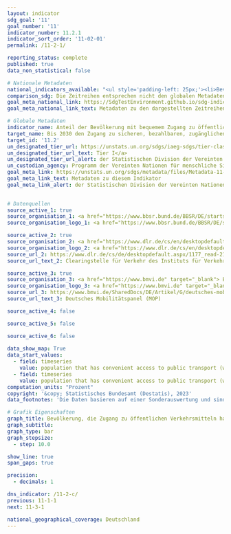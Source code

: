 ```yaml
---
layout: indicator    
sdg_goal: '11'    
goal_number: '11'    
indicator_number: 11.2.1    
indicator_sort_order: '11-02-01'    
permalink: /11-2-1/    

reporting_status: complete    
published: true    
data_non_statistical: false    

# Nationale Metadaten    
national_indicators_available: "<ul style='padding-left: 25px;'><li>Bevölkerung, die Zugang zu öffentlichen Verkehrsmitteln hat (innerhalb von 500 Metern)</li> <li> Bevölkerung, die Zugang zu öffentlichen Verkehrsmitteln hat (innerhalb von 10 Minuten zu Fuß zu erreichen)</li></ul>"    
comparison_sdg: Die Zeitreihen entsprechen nicht den globalen Metadaten, bieten aber zusätzliche Informationen.    
goal_meta_national_link: https://SdgTestEnvironment.github.io/sdg-indicators/public/Meta/11.2.1.pdf
goal_meta_national_link_text: Metadaten zu den dargestellten Zeitreihen    

# Globale Metadaten    
indicator_name: Anteil der Bevölkerung mit bequemem Zugang zu öffentlichen Verkehrsmitteln, nach Geschlecht, Alter und Menschen mit Behinderungen    
target_name: Bis 2030 den Zugang zu sicheren, bezahlbaren, zugänglichen und nachhaltigen Verkehrssystemen für alle ermöglichen und die Sicherheit im Straßenverkehr verbessern, insbesondere durch den Ausbau des öffentlichen Verkehrs, mit besonderem Augenmerk auf den Bedürfnissen von Menschen in prekären Situationen, Frauen, Kindern, Menschen mit Behinderungen und älteren Menschen    
target_id: '11.2'    
un_designated_tier_url: https://unstats.un.org/sdgs/iaeg-sdgs/tier-classification/'    
un_designated_tier_url_text: Tier I</a>    
un_designated_tier_url_alert: der Statistischen Division der Vereinten Nationen    
un_custodian_agency: Programm der Vereinten Nationen für menschliche Siedlungen (UN-Habitat)    
goal_meta_link: https://unstats.un.org/sdgs/metadata/files/Metadata-11-02-01.pdf    
goal_meta_link_text: Metadaten zu diesem Indikator    
goal_meta_link_alert: der Statistischen Division der Vereinten Nationen    
    

# Datenquellen
source_active_1: true
source_organisation_1: <a href="https://www.bbsr.bund.de/BBSR/DE/startseite/_node.html" target="_blank"> Bundesinstitut für Bau-, Stadt- und Raumforschung (BBSR) </a>
source_organisation_logo_1: <a href="https://www.bbsr.bund.de/BBSR/DE/startseite/_node.html" target="_blank"><img src="https://sdg-indikatoren.de/public/OrgImgDe/bbsr.png" alt="Logo bbsr" style="height:60px; width:148px"/></a>

source_active_2: true
source_organisation_2: <a href="https://www.dlr.de/cs/en/desktopdefault.aspx/tabid-669/1177_read-2160/" target="_blank"> Deutsches Zentrum für Luft- und Raumfahrt (DLR) </a>
source_organisation_logo_2: <a href="https://www.dlr.de/cs/en/desktopdefault.aspx/tabid-669/1177_read-2160/" target="_blank"><img src="https://sdg-indikatoren.de/public/OrgImgDe/dlr.png" alt="Logo dlr" style="height:60px; width:148px"/></a>
source_url_2: https://www.dlr.de/cs/de/desktopdefault.aspx/1177_read-2160/
source_url_text_2: Clearingstelle für Verkehr des Instituts für Verkehrsforschung

source_active_3: true
source_organisation_3: <a href="https://www.bmvi.de" target="_blank"> Bundesministerium für Digitales und Verkehr (BMDV) </a>
source_organisation_logo_3: <a href="https://www.bmvi.de" target="_blank"><img src="https://sdg-indikatoren.de/public/OrgImgDe/bmdv.png" alt="Logo bmdv" style="height:60px; width:148px"/></a>
source_url_3: https://www.bmvi.de/SharedDocs/DE/Artikel/G/deutsches-mobilitaetspanel.html
source_url_text_3: Deutsches Mobilitätspanel (MOP)

source_active_4: false

source_active_5: false

source_active_6: false
    
data_show_map: True    
data_start_values: 
  - field: timeseries
    value: population that has convenient access to public transport (within 500 meters)
  - field: timeseries
    value: population that has convenient access to public transport (within 10 minutes walking distance)    
computation_units: "Prozent"    
copyright: '&copy; Statistisches Bundesamt (Destatis), 2023'    
data_footnotes: 'Die Daten basieren auf einer Sonderauswertung und sind nicht öffentlich zugänglich.<br>• Bevölkerung, die Zugang zu öffentlichen Verkehrsmitteln hat (innerhalb von 500 Metern):  Daten sind erst ab 2016 verfügbar.'    

# Grafik Eigenschaften    
graph_title: Bevölkerung, die Zugang zu öffentlichen Verkehrsmitteln hat
graph_subtitle:     
graph_type: bar
graph_stepsize: 
  - step: 10.0    

show_line: true
span_gaps: true

precision:
  - decimals: 1    

dns_indicator: /11-2-c/
previous: 11-1-1    
next: 11-3-1    

national_geographical_coverage: Deutschland    
---
```


<span></span>